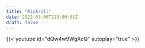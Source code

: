 ```yaml
---
title: "Rickroll"
date: 2022-03-06T218:00:01Z
draft: false
---
```


{{< youtube id="dQw4w9WgXcQ" autoplay="true" >}}